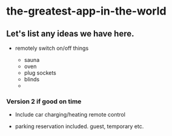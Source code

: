 # the-greatest-app-in-the-world

## Let's list any ideas we have here.

- remotely switch on/off things

  - sauna
  - oven
  - plug sockets
  - blinds
  -

### Version 2 if good on time

- Include car charging/heating remote control

- parking reservation included. guest, temporary etc.
